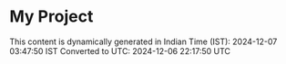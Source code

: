 # My Project

This content is dynamically generated in Indian Time (IST): 2024-12-07 03:47:50 IST
Converted to UTC: 2024-12-06 22:17:50 UTC
